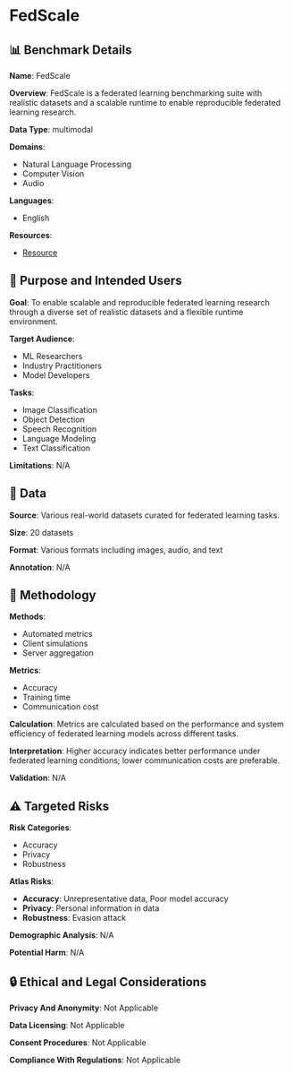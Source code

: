 # FedScale

## 📊 Benchmark Details

**Name**: FedScale

**Overview**: FedScale is a federated learning benchmarking suite with realistic datasets and a scalable runtime to enable reproducible federated learning research.

**Data Type**: multimodal

**Domains**:
- Natural Language Processing
- Computer Vision
- Audio

**Languages**:
- English

**Resources**:
- [Resource](http://fedscale.ai)

## 🎯 Purpose and Intended Users

**Goal**: To enable scalable and reproducible federated learning research through a diverse set of realistic datasets and a flexible runtime environment.

**Target Audience**:
- ML Researchers
- Industry Practitioners
- Model Developers

**Tasks**:
- Image Classification
- Object Detection
- Speech Recognition
- Language Modeling
- Text Classification

**Limitations**: N/A

## 💾 Data

**Source**: Various real-world datasets curated for federated learning tasks.

**Size**: 20 datasets

**Format**: Various formats including images, audio, and text

**Annotation**: N/A

## 🔬 Methodology

**Methods**:
- Automated metrics
- Client simulations
- Server aggregation

**Metrics**:
- Accuracy
- Training time
- Communication cost

**Calculation**: Metrics are calculated based on the performance and system efficiency of federated learning models across different tasks.

**Interpretation**: Higher accuracy indicates better performance under federated learning conditions; lower communication costs are preferable.

**Validation**: N/A

## ⚠️ Targeted Risks

**Risk Categories**:
- Accuracy
- Privacy
- Robustness

**Atlas Risks**:
- **Accuracy**: Unrepresentative data, Poor model accuracy
- **Privacy**: Personal information in data
- **Robustness**: Evasion attack

**Demographic Analysis**: N/A

**Potential Harm**: N/A

## 🔒 Ethical and Legal Considerations

**Privacy And Anonymity**: Not Applicable

**Data Licensing**: Not Applicable

**Consent Procedures**: Not Applicable

**Compliance With Regulations**: Not Applicable
